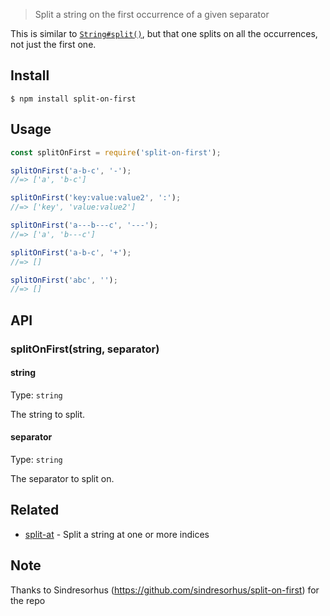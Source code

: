 > Split a string on the first occurrence of a given separator

This is similar to [`String#split()`](https://developer.mozilla.org/en-US/docs/Web/JavaScript/Reference/Global_Objects/String/split), but that one splits on all the occurrences, not just the first one.

## Install

```
$ npm install split-on-first
```

## Usage

```js
const splitOnFirst = require('split-on-first');

splitOnFirst('a-b-c', '-');
//=> ['a', 'b-c']

splitOnFirst('key:value:value2', ':');
//=> ['key', 'value:value2']

splitOnFirst('a---b---c', '---');
//=> ['a', 'b---c']

splitOnFirst('a-b-c', '+');
//=> []

splitOnFirst('abc', '');
//=> []
```

## API

### splitOnFirst(string, separator)

#### string

Type: `string`

The string to split.

#### separator

Type: `string`

The separator to split on.

## Related

- [split-at](https://github.com/sindresorhus/split-at) - Split a string at one or more indices

## Note

Thanks to Sindresorhus (https://github.com/sindresorhus/split-on-first) for the repo
